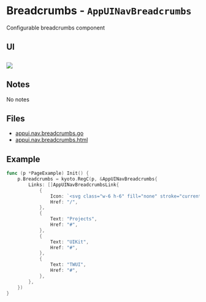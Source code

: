 
# Breadcrumbs - `AppUINavBreadcrumbs`

Configurable breadcrumbs component

## UI

<img style="margin-top: 10px" src="/examples/breadcrumbs.jpg">

## Notes

No notes

## Files

- [appui.nav.breadcrumbs.go](https://github.com/kyoto-framework/uikit/blob/master/twui/appui.nav.breadcrumbs.go)
- [appui.nav.breadcrumbs.html](https://github.com/kyoto-framework/uikit/blob/master/twui/appui.nav.breadcrumbs.html)

## Example

```go
func (p *PageExample) Init() {
	p.Breadcrumbs = kyoto.RegC(p, &AppUINavBreadcrumbs{
		Links: []AppUINavBreadcrumbsLink{
            {
                Icon: `<svg class="w-6 h-6" fill="none" stroke="currentColor" viewBox="0 0 24 24" xmlns="http://www.w3.org/2000/svg"><path stroke-linecap="round" stroke-linejoin="round" stroke-width="2" d="M3 12l2-2m0 0l7-7 7 7M5 10v10a1 1 0 001 1h3m10-11l2 2m-2-2v10a1 1 0 01-1 1h-3m-6 0a1 1 0 001-1v-4a1 1 0 011-1h2a1 1 0 011 1v4a1 1 0 001 1m-6 0h6"></path></svg>`,
                Href: "/",
            },
            {
                Text: "Projects",
                Href: "#",
            },
            {
                Text: "UIKit",
                Href: "#",
            },
            {
                Text: "TWUI",
                Href: "#",
            },
        },
	})
}
```
